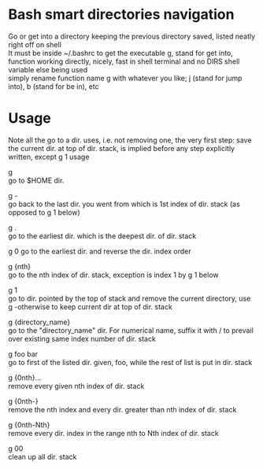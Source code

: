 # Bash smart directories navigation   
Go or get into a directory keeping the previous directory saved, listed neatly right off on shell   
It must be inside ~/.bashrc to get the executable g, stand for get into, function working directly, nicely, fast in shell terminal and no DIRS shell variable else being used    
simply rename function name g with whatever you like; j (stand for jump into), b (stand for be in), etc    

# Usage   
Note all the go to a dir. uses, i.e. not removing one, the very first step: save the current dir. at top of dir. stack, is implied before any step explicitly written, except g 1 usage   

g   
go to $HOME dir.   

g -   
go back to the last dir. you went from which is 1st index of dir. stack (as opposed to g 1 below)   

g .   
go to the earliest dir. which is the deepest dir. of dir. stack   

g 0
go to the earliest dir. and reverse the dir. index order

g {nth}   
go to the nth index of dir. stack, exception is index 1 by g 1 below

g 1   
go to dir. pointed by the top of stack and remove the current directory, use g -otherwise to keep current dir at top of dir. stack    

g {directory_name}   
go to the "directory_name" dir. For numerical name, suffix it with / to prevail over existing same index number of dir. stack

g foo bar   
go to first of the listed dir. given, foo, while the rest of list is put in dir. stack    

g {0nth}...  
remove every given nth index of dir. stack   

g {0nth-}  
remove the nth index and every dir. greater than nth index of dir. stack   

g {0nth-Nth}  
remove every dir. index in the range nth to Nth index of dir. stack   

g 00   
clean up all dir. stack   


